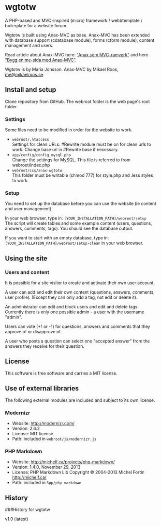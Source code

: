 wgtotw
=========

A PHP-based and MVC-inspired (micro) framework / webbtemplate / boilerplate for a website forum.

Wgtotw is built using Anax-MVC as base. Anax-MVC has been extended with database support (cdatabase module), forms (cform module), content management and users.

Read article about Anax-MVC here: ["Anax som MVC-ramverk"](http://dbwebb.se/kunskap/anax-som-mvc-ramverk) and here ["Bygg en me-sida med Anax-MVC"](http://dbwebb.se/kunskap/bygg-en-me-sida-med-anax-mvc).

Wgtotw is by Maria Jonsson.
Anax-MVC by Mikael Roos, me@mikaelroos.se.

Install and setup
-------------------

Clone repository from GitHub.
The webroot folder is the web page's root folder.

### Settings

Some files need to be modified in order for the website to work.

* `webroot/.htaccess`  
  Settings for clean URLs. #Rewrite module must be on for clean urls to work. Change base url in #Rewrite base if necessary.
* `app/config/config_mysql.php`  
  Change the settings for MySQL. This file is referred to from webroot/index.php
* `webroot/css/anax-wgtotw`  
  This folder must be writable (chmod 777) for style.php and .less styles to work.

### Setup

You need to set up the database before you can use the website (ie content and user management). 

In your web browser, type in: `[YOUR_INSTALLATION_PATH]/webroot/setup`  
The script will create tables and some example content (users, questions, answers, comments, tags). You should see the database output.

If you want to start with an empty database, type in: `[YOUR_INSTALLATION_PATH]/webroot/setup-clean` in your web browser. 

Using the site
---------------------

### Users and content

It is possible for a site visitor to create and activate their own user account.

A user can add and edit their own content (questions, answers, comments, user profile). (Except they can only add a tag, not edit or delete it). 

An administrator can edit and block users and edit and delete tags. Currently there is only one possible admin - a user with the username "admin". 

Users can vote (+1 or -1) for questions, answers and comments that they approve of or disapprove of. 

A user who posts a question can select one "accepted answer" from the answers they receive for their question.

License
------------------

This software is free software and carries a MIT license.


Use of external libraries
-----------------------------------

The following external modules are included and subject to its own license.



### Modernizr
* Website: http://modernizr.com/
* Version: 2.6.2
* License: MIT license
* Path: included in `webroot/js/modernizr.js`



### PHP Markdown
* Website: http://michelf.ca/projects/php-markdown/
* Version: 1.4.0, November 29, 2013
* License: PHP Markdown Lib Copyright © 2004-2013 Michel Fortin http://michelf.ca/
* Path: included in `3pp/php-markdown`




History
-----------------------------------


###History for wgtotw

v1.0 (latest)
